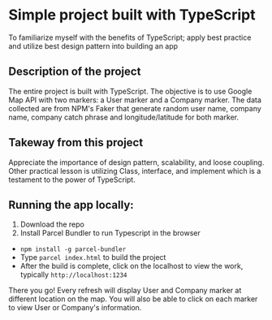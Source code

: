 # Simple project built with TypeScript
To familiarize myself with the benefits of TypeScript; apply best practice and utilize best design pattern into building an app

## Description of the project
The entire project is built with TypeScript. The objective is to use Google Map API with two markers: a User marker and a Company marker. The data collected are from NPM's Faker that generate random user name, company name, company catch phrase and longitude/latitude for both marker.

## Takeway from this project
Appreciate the importance of design pattern, scalability, and loose coupling. Other practical lesson is utilizing Class, interface, and implement which is a testament to the power of TypeScript.

## Running the app locally:

1. Download the repo
2. Install Parcel Bundler to run Typescript in the browser
  * `npm install -g parcel-bundler`
  * Type `parcel index.html` to build the project
  * After the build is complete, click on the localhost to view the work, typically `http://localhost:1234`

There you go! Every refresh will display User and Company marker at different location on the map. You will also be able to click on each marker to view User or Company's information.
